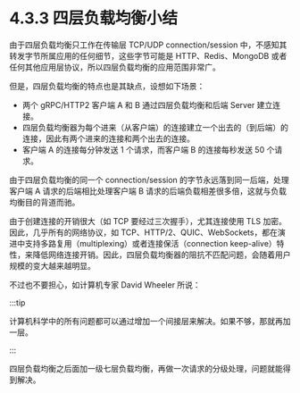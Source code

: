 # 4.3.3 四层负载均衡小结

由于四层负载均衡只工作在传输层 TCP/UDP connection/session 中，不感知其转发字节所属应用的任何细节，这些字节可能是 HTTP、Redis、MongoDB 或者任何其他应用层协议，所以四层负载均衡的应用范围非常广。

但是，四层负载均衡的特点也是其缺点，设想如下场景：

- 两个 gRPC/HTTP2 客户端 A 和 B 通过四层负载均衡和后端 Server 建立连接。
- 四层负载均衡器为每个进来（从客户端）的连接建立一个出去的（到后端）的连接，因此有两个进来的连接和两个出去的连接。
- 客户端 A 的连接每分钟发送 1 个请求，而客户端 B 的连接每秒发送 50 个请求。

由于四层负载均衡的同一个 connection/session 的字节永远落到同一后端，处理客户端 A 请求的后端相比处理客户端 B 请求的后端负载相差很多倍，这就与负载均衡目的背道而驰。

由于创建连接的开销很大（如 TCP 要经过三次握手），尤其连接使用 TLS 加密。因此，几乎所有的网络协议，如 TCP、HTTP/2、QUIC、WebSockets，都在演进中支持多路复用（multiplexing）或者连接保活（connection keep-alive）特性，来降低网络连接开销。因此，四层负载均衡器的阻抗不匹配问题，会随着用户规模的变大越来越明显。

不过也不要担心，如计算机专家 David Wheeler 所说：

:::tip <a/> 

计算机科学中的所有问题都可以通过增加一个间接层来解决。如果不够，那就再加一层。

:::

四层负载均衡之后面加一级七层负载均衡，再做一次请求的分级处理，问题就能得到解决。
